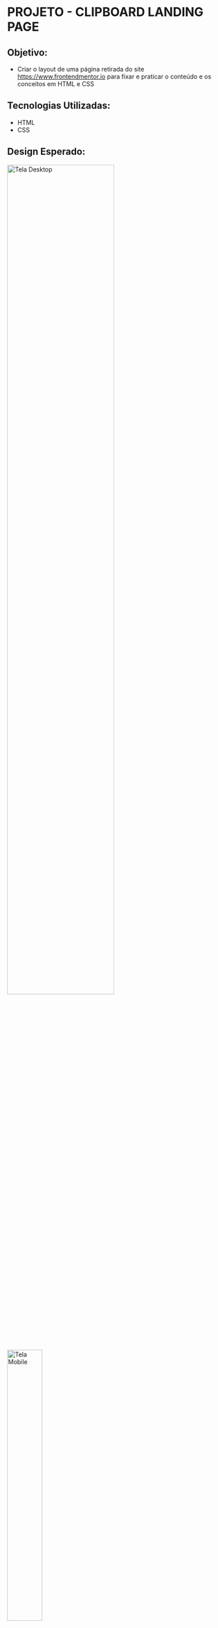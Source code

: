# PROJETO - CLIPBOARD LANDING PAGE

## Objetivo:
- Criar o layout de uma página retirada do site https://www.frontendmentor.io para fixar e praticar o conteúdo e os conceitos em HTML e CSS

## Tecnologias Utilizadas:
- HTML
- CSS

## Design Esperado:

<img src=./design/desktop-design.jpg alt="Tela Desktop" style="width: 70%">
<img src=./design/mobile-design.jpg alt="Tela Mobile" style="width: 40%">

## Observações Pessoais:
- Até o momento foi o projeto que mais tive dificuldade em executar, acho que visualmente ficou praticamente perfeito mas não sei se meu código está tão bom, provavelmente vou voltar nele e tentar refatorar, não sei se meus nomes de variáveis em inglês ficaram tão autoexplicativos. Na parte técnica minha maior dificuldade sem dúvidas foi o rodapé, utilizei grid para fazer a lista de páginas ficar como a do layout, não sei se era a melhor opção mas depois de um tempinho batendo cabeça foi a solução que encontrei.


